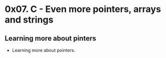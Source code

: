 # 0x07. C - Even more pointers, arrays and strings

## Learning more about pinters

* Learning more about pointers.
